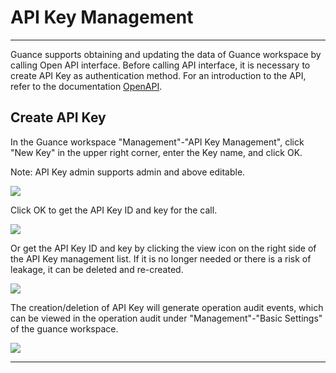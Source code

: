 # API Key Management
---

Guance supports obtaining and updating the data of Guance workspace by calling Open API interface. Before calling API interface, it is necessary to create API Key as authentication method. For an introduction to the API, refer to the documentation [OpenAPI](../../management/api-key/open-api.md).


## Create API Key

In the Guance workspace "Management"-"API Key Management", click "New Key" in the upper right corner, enter the Key name, and click OK.

Note: API Key admin supports admin and above editable.

![](../img/3_apikey_1.png)

Click OK to get the API Key ID and key for the call.

![](../img/3_apikey_2.png)

Or get the API Key ID and key by clicking the view icon on the right side of the API Key management list. If it is no longer needed or there is a risk of leakage, it can be deleted and re-created.

![](../img/3.apikey_3.png)

The creation/deletion of API Key will generate operation audit events, which can be viewed in the operation audit under "Management"-"Basic Settings" of the guance workspace.

![](../img/3.apikey_4.png)


---

